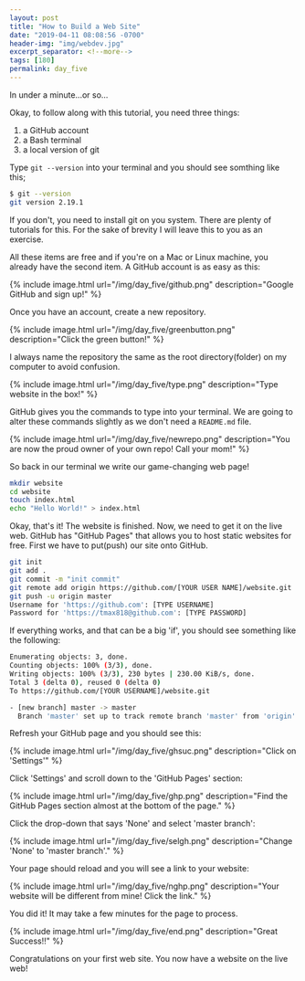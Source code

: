 ```yaml
---
layout: post
title: "How to Build a Web Site"
date: "2019-04-11 08:08:56 -0700"
header-img: "img/webdev.jpg"
excerpt_separator: <!--more-->
tags: [180]
permalink: day_five
---
```


In under a minute...or so...<!--more-->

Okay, to follow along with this tutorial, you need three things:

1. a GitHub account
2. a Bash terminal
3. a local version of git

Type `git --version` into your terminal and you should see somthing like this;

```Bash
$ git --version
git version 2.19.1
```

If you don't, you need to install git on you system. There are plenty of tutorials for this. For the sake of brevity I will leave this to you as an exercise.

All these items are free and if you're on a Mac or Linux machine, you already have the second item. A GitHub account is as easy as this:

{% include image.html url="/img/day_five/github.png" description="Google GitHub and sign up!" %}

Once you have an account, create a new repository.

{% include image.html url="/img/day_five/greenbutton.png" description="Click the green button!" %}

I always name the repository the same as the root directory(folder) on my computer to avoid confusion.

{% include image.html url="/img/day_five/type.png" description="Type website in the box!" %}

GitHub gives you the commands to type into your terminal. We are going to alter these commands slightly as we don't need a `README.md` file.

{% include image.html url="/img/day_five/newrepo.png" description="You are now the proud owner of your own repo! Call your mom!" %}

So back in our terminal we write our game-changing web page!

```Bash
mkdir website
cd website
touch index.html
echo "Hello World!" > index.html
```

Okay, that's it! The website is finished. Now, we need to get it on the live web. GitHub has "GitHub Pages" that allows you to host static websites for free. First we have to put(push) our site onto GitHub.

```Bash
git init
git add .
git commit -m "init commit"
git remote add origin https://github.com/[YOUR USER NAME]/website.git
git push -u origin master
Username for 'https://github.com': [TYPE USERNAME]
Password for 'https://tmax818@github.com': [TYPE PASSWORD]
```

If everything works, and that can be a big 'if', you should see something like the following:

```Bash
Enumerating objects: 3, done.
Counting objects: 100% (3/3), done.
Writing objects: 100% (3/3), 230 bytes | 230.00 KiB/s, done.
Total 3 (delta 0), reused 0 (delta 0)
To https://github.com/[YOUR USERNAME]/website.git

- [new branch] master -> master
  Branch 'master' set up to track remote branch 'master' from 'origin'.

```

Refresh your GitHub page and you should see this:

{% include image.html url="/img/day_five/ghsuc.png" description="Click on 'Settings'" %}

Click 'Settings' and scroll down to the 'GitHub Pages' section:

{% include image.html url="/img/day_five/ghp.png" description="Find the GitHub Pages section almost at the bottom of the page." %}

Click the drop-down that says 'None' and select 'master branch':

{% include image.html url="/img/day_five/selgh.png" description="Change 'None' to 'master branch'." %}

Your page should reload and you will see a link to your website:

{% include image.html url="/img/day_five/nghp.png" description="Your website will be different from mine! Click the link." %}

You did it! It may take a few minutes for the page to process.

{% include image.html url="/img/day_five/end.png" description="Great Success!!" %}

Congratulations on your first web site. You now have a website on the live web!
